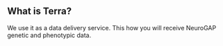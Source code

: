 ## What is Terra?
We use it as a data delivery service. This how you will receive NeuroGAP genetic and phenotypic data.